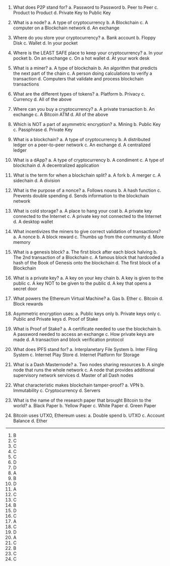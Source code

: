 1. What does P2P stand for? 
    a.	Password to Password
    b.	Peer to Peer
    c.	Product to Product
    d.	Private Key to Public Key

2. What is a node? 
    a.	A type of cryptocurrency
    b.	A Blockchain
    c.	A computer on a Blockchain network
    d.	An exchange

3. Where do you store your cryptocurrency? 
    a.	Bank account
    b.	Floppy Disk
    c.	Wallet
    d.	In your pocket

4. Where is the LEAST SAFE place to keep your cryptocurrency? 
    a.	In your pocket
    b.	On an exchange
    c.	On a hot wallet
    d.	At your work desk

5. What is a miner? 
    a.	A type of blockchain
    b.	An algorithm that predicts the next part of the chain
    c.	A person doing calculations to verify a transaction
    d.	Computers that validate and process blockchain transactions

6. What are the different types of tokens? 
    a.	Platform
    b.	Privacy
    c.	Currency
    d.	All of the above

7. Where can you buy a cryptocurrency? 
    a.	A private transaction
    b.	An exchange
    c.	A Bitcoin ATM
    d.	All of the above

8. Which is NOT a part of asymmetric encryption? 
    a.	Mining
    b.	Public Key
    c.	Passphrase
    d.	Private Key

9. What is a blockchain? 
    a.	A type of cryptocurrency
    b.	A distributed ledger on a peer-to-peer network
    c.	An exchange
    d.	A centralized ledger

10. What is a dApp? 
    a.	A type of cryptocurrency
    b.	A condiment
    c.	A type of blockchain
    d.	A decentralized application

11. What is the term for when a blockchain split? 
    a.	A fork
    b.	A merger
    c.	A sidechain
    d.	A division

12. What is the purpose of a nonce? 
    a.	Follows nouns
    b.	A hash function
    c.	Prevents double spending 
    d.	Sends information to the blockchain network

13. What is cold storage? 
    a.	A place to hang your coat
    b.	A private key connected to the Internet
    c.	A private key not connected to the Internet
    d.	A desktop wallet

14. What incentivizes the miners to give correct validation of transactions? 
    a.	A nonce
    b.	A block reward
    c.	Thumbs up from the community
    d.	More memory

15. What is a genesis block? 
    a.	The first block after each block halving
    b.	The 2nd transaction of a Blockchain
    c.	A famous block that hardcoded a hash of the Book of Genesis onto the blockchain
    d.	The first block of a Blockchain

16. What is a private key? 
    a.	A key on your key chain
    b.	A key is given to the public
    c.	A key NOT to be given to the public
    d.	A key that opens a secret door

17. What powers the Ethereum Virtual Machine? 
    a.	Gas
    b.	Ether
    c.	Bitcoin
    d.	Block rewards

18. Asymmetric encryption uses: 
    a.	Public keys only
    b.	Private keys only
    c.	Public and Private keys
    d.	Proof of Stake

19. What is Proof of Stake? 
    a.	A certificate needed to use the blockchain
    b.	A password needed to access an exchange
    c.	How private keys are made
    d.	A transaction and block verification protocol

20. What does IPFS stand for? 
    a.	Interplanetary File System
    b.	Inter Filing System
    c.	Internet Play Store
    d.	Internet Platform for Storage

21. What is a Dash Masternode? 
    a.	Two nodes sharing resources
    b.	A single node that runs the whole network
    c.	A node that provides additional supervisory network services
    d.	Master of all Dash nodes

22. What characteristic makes blockchain tamper-proof? 
    a.	VPN
    b.	Immutability
    c.	Cryptocurrency
    d.	Servers

23. What is the name of the research paper that brought Bitcoin to the world? 
    a.	Black Paper
    b.	Yellow Paper
    c.	White Paper
    d.	Green Paper

24. Bitcoin uses UTXO, Ethereum uses: 
    a.	Double spend
    b.	UTXO
    c.	Account Balance
    d.	Ether

-------------------------------------------------------------------------------------
1.	B
2.	C
3.	C
4.	C
5.	C
6.	D
7.	D
8.	A
9.	B
10.	D
11.	A
12.	C
13.	C
14.	B
15.	D
16.	C
17.	A
18.	C
19.	D
20.	A
21.	C
22.	B
23.	C
24.	C

